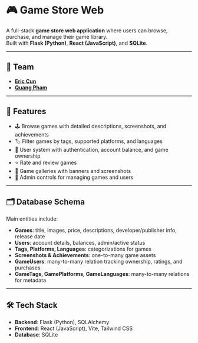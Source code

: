 # 🎮 Game Store Web

A full-stack **game store web application** where users can browse, purchase, and manage their game library.  
Built with **Flask (Python)**, **React (JavaScript)**, and **SQLite**.

---

## 👥 Team

- **[Eric Cun](https://github.com/Eric-Cun)**
- **[Quang Pham](https://github.com/boothedev)**

---

## 🚀 Features

- 🕹️ Browse games with detailed descriptions, screenshots, and achievements
- 🏷️ Filter games by tags, supported platforms, and languages
- 👤 User system with authentication, account balance, and game ownership
- ⭐ Rate and review games
- 📸 Game galleries with banners and screenshots
- 🔑 Admin controls for managing games and users

---

## 🗂️ Database Schema

Main entities include:

- **Games**: title, images, price, descriptions, developer/publisher info, release date
- **Users**: account details, balances, admin/active status
- **Tags, Platforms, Languages**: categorizations for games
- **Screenshots & Achievements**: one-to-many game assets
- **GameUsers**: many-to-many relation tracking ownership, ratings, and purchases
- **GameTags, GamePlatforms, GameLanguages**: many-to-many relations for metadata

---

## 🛠️ Tech Stack

- **Backend**: Flask (Python), SQLAlchemy
- **Frontend**: React (JavaScript), Vite, Tailwind CSS
- **Database**: SQLite
